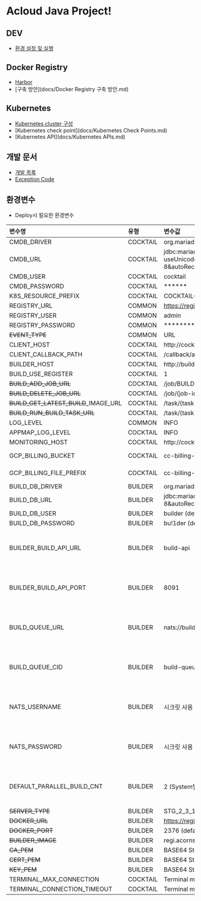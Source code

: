 # Acloud Java Project!

## DEV
* [환경 설정 및 실행](docs/DEV.md)

## Docker Registry
* [Harbor](docs/Harbor.md)
* [구축 방안](docs/Docker Registry 구축 방안.md)

## Kubernetes
* [Kubernetes cluster 구성](docs/Kubernetes%20Cluster%20구성%20방법.md)
* [Kubernetes check point](docs/Kubernetes Check Points.md)
* [Kubernetes API](docs/Kubernetes APIs.md)


## 개발 문서
* [개발 목록](docs/develop-list.md)
* [Exception Code](docs/design/Cocktail-System-Excetion-Code.md)

## 환경변수
* Deploy시 필요한 환경변수

| 변수명 | 유형 | 변수값 |  비고 |
|:-------|:-------|:-------|:-------|
| CMDB_DRIVER | COCKTAIL | org.mariadb.jdbc.Driver | - |
| CMDB_URL | COCKTAIL | jdbc:mariadb://cocktail-cmdb:3306/cocktail?useUnicode=true&charaterEncoding=utf-8&autoReconnect=true&zeroDateTimeBehavior=convertToNull | - |
| CMDB_USER | COCKTAIL | cocktail | - |
| CMDB_PASSWORD | COCKTAIL | ****** | - |
| K8S_RESOURCE_PREFIX | COCKTAIL | COCKTAIL-PROD | - |
| REGISTRY_URL | COMMON | https://regi.acornsoft.io | - |
| REGISTRY_USER | COMMON | admin | - |
| REGISTRY_PASSWORD | COMMON | ********* | - |
| ~~EVENT_TYPE~~ | COMMON | URL | - |
| CLIENT_HOST | COCKTAIL | http://cocktail-client-cluster-ip | - |
| CLIENT_CALLBACK_PATH | COCKTAIL | /callback/api/topic | - |
| BUILDER_HOST | COCKTAIL | http://builder-api:8080/builder | - |
| BUILD_USE_REGISTER | COCKTAIL | 1 | - |
| ~~BUILD_ADD_JOB_URL~~ | COCKTAIL | /job/BUILD | - |
| ~~BUILD_DELETE_JOB_URL~~ | COCKTAIL | /job/{job-id}/BUILD | - |
| ~~BUILD_GET_LATEST_BUILD~~_IMAGE_URL | COCKTAIL | /task/{task-id}/latest/images | - |
| ~~BUILD_RUN_BUILD_TASK_URL~~ | COCKTAIL | /task/{task-id}/BUILD | - |
| LOG_LEVEL | COMMON | INFO | - |
| APPMAP_LOG_LEVEL | COCKTAIL | INFO | 2.3.0 |
| MONITORING_HOST | COCKTAIL | http://cocktail-monitoring:9000/monitoring-api | 2.3.0 |
| GCP_BILLING_BUCKET | COCKTAIL | cc-billing-data | 2.1.3, 2.3.0 |
| GCP_BILLING_FILE_PREFIX | COCKTAIL | cc-billing- | 2.1.3, 2.3.0 |
| BUILD_DB_DRIVER | BUILDER | org.mariadb.jdbc.Driver (default value) | 2.3.1 |
| BUILD_DB_URL | BUILDER | jdbc:mariadb://cocktail-cmdb:3306/builder?useUnicode=true&charaterEncoding=utf-8&autoReconnect=true&zeroDateTimeBehavior=convertToNull&allowMultiQueries=true | 2.3.1 |
| BUILD_DB_USER | BUILDER | builder (default value) | 2.3.1 |
| BUILD_DB_PASSWORD | BUILDER | bu!1der (default value) | 2.3.1 |
| BUILDER_BUILD_API_URL | BUILDER | build-api | Build API Server host infomation 3.1.0 |
| BUILDER_BUILD_API_PORT | BUILDER | 8091 | Build API Server port infomation 3.1.0 |
| BUILD_QUEUE_URL | BUILDER | nats://build-queue:4222 (default value) | Build API Server port infomation 3.1.0 |
| BUILD_QUEUE_CID | BUILDER | build-queue-cluster | Build API Server port infomation 3.1.0 |
| NATS_USERNAME | BUILDER | 시크릿 사용 (build-queue-secret.NATS_USERNAME) | Build API Server port infomation 3.1.0 |
| NATS_PASSWORD | BUILDER | 시크릿 사용 (build-queue-secret.NATS_PASSWORD) | Build API Server port infomation 3.1.0 |
| DEFAULT_PARALLEL_BUILD_CNT | BUILDER | 2 (System별 동시빌드수) | Build API Server port infomation 3.1.0 |
| ~~SERVER_TYPE~~ | BUILDER | STG_2_3_1_001 | 2.3.1 |
| ~~DOCKER_URL~~ | BUILDER | https://regi.acornsost.io (default value) | 2.3.1 |
| ~~DOCKER_PORT~~ | BUILDER | 2376 (default value) | 2.3.1 |
| ~~BUILDER_IMAGE~~ | BUILDER | regi.acornsoft.io/cocktail-common/builder-base-image-master:2.3.0.B000006 | 2.3.1 |
| ~~CA_PEM~~ | BUILDER | BASE64 String of CA_PEM | 2.3.1 |
| ~~CERT_PEM~~ | BUILDER | BASE64 String of CERT_PEM | 2.3.1 |
| ~~KEY_PEM~~ | BUILDER | BASE64 String of KEY_PEM | 2.3.1 |
| TERMINAL_MAX_CONNECTION | COCKTAIL | Terminal max connection count | 2.3.1 |
| TERMINAL_CONNECTION_TIMEOUT | COCKTAIL | Terminal max connection timeout  | 2.3.1 |
